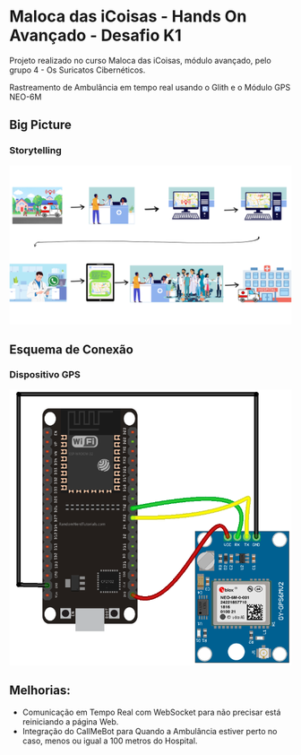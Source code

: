 # Maloca das iCoisas - Hands On Avançado - Desafio K1

Projeto realizado no curso Maloca das iCoisas, módulo avançado, pelo grupo 4 - Os Suricatos Cibernéticos.

Rastreamento de Ambulância em tempo real usando o Glith e o Módulo GPS NEO-6M

## Big Picture

### Storytelling

![Big Picture](./bigpicturegps100m.png)

## Esquema de Conexão

### Dispositivo GPS
![Esquema de Conexão](./image.png) 

## Melhorias: 

- Comunicação em Tempo Real com WebSocket para não precisar está  reiniciando a página Web.
- Integração do CallMeBot para Quando a Ambulância estiver perto no caso, menos ou igual a 100 metros do Hospital.

